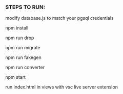 ### STEPS TO RUN:
modify database.js to match your pgsql credentials

npm install

npm run drop

npm run migrate

npm run fakegen

npm run converter

npm start

run index.html in views with vsc live server extension
